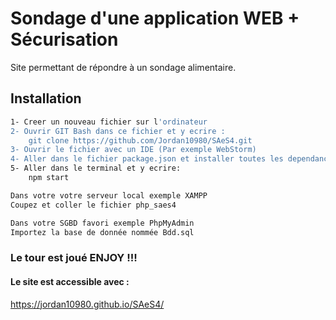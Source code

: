 
# Sondage d'une application WEB + Sécurisation

Site permettant de répondre à un sondage alimentaire.


## Installation


```bash
1- Creer un nouveau fichier sur l'ordinateur
2- Ouvrir GIT Bash dans ce fichier et y ecrire : 
    git clone https://github.com/Jordan10980/SAeS4.git
3- Ouvrir le fichier avec un IDE (Par exemple WebStorm)
4- Aller dans le fichier package.json et installer toutes les dependances en cliquant sur le bouton que l'IDE propose
5- Aller dans le terminal et y ecrire:
    npm start
```
    
```bash
Dans votre votre serveur local exemple XAMPP
Coupez et coller le fichier php_saes4
```

```bash
Dans votre SGBD favori exemple PhpMyAdmin
Importez la base de donnée nommée Bdd.sql
```

### Le tour est joué ENJOY !!!

#### Le site est accessible avec :
https://jordan10980.github.io/SAeS4/

